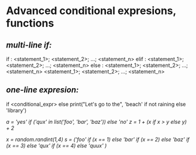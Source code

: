 # Advanced conditional expresions, functions

## *multi-line if:*

if <expr>: <statement_1>; <statement_2>; ...; <statement_n>
elif <expr>: <statement_1>; <statement_2>; ...; <statement_n>
else <expr>: <statement_1>; <statement_2>; ...; <statement_n>
<statement_1>; <statement_2>; ...; <statement_n>

## *one-line expresion:*

<expr1> if <conditional_expr> else <expr2>
print("Let's go to the", 'beach' if not raining else 'library')

*a = 'yes' if ('qux' in list('foo', 'bar', 'baz')) else 'no'*
*z = 1 + (x if x > y else y) + 2*

*x = random.randint(1,4)
s = ('foo' if (x == 1) else
     'bar' if (x == 2) else
     'baz' if (x == 3) else
     'qux' if (x == 4) else
     'quux'
)*

